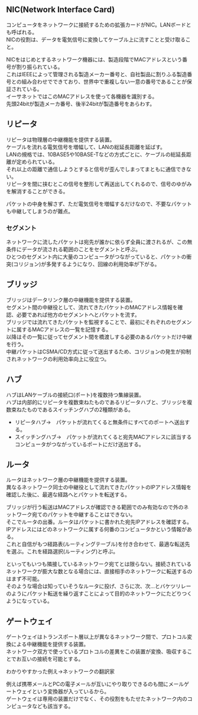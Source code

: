 ## NIC(Network Interface Card)

コンピュータをネットワークに接続するための拡張カードがNIC。LANボードとも呼ばれる。  
NICの役割は、データを電気信号に変換してケーブル上に流すことと受け取ること。  

NICをはじめとするネットワーク機器には、製造段階でMACアドレスという番号が割り振られている。  
これはIEEEによって管理される製造メーカー番号と、自社製品に割りふる製造番号との組み合わせでできており、世界中で重複しない一意の番号であることが保証されている。  
イーサネットではこのMACアドレスを使って各機器を識別する。  
先頭24bitが製造メーカ番号、後半24bitが製造番号をあらわす。  

## リピータ

リピータは物理層の中継機能を提供する装置。  
ケーブルを流れる電気信号を増幅して、LANの総延長距離を延ばす。  
LANの規格では、10BASE5や10BASE-Tなどの方式ごとに、ケーブルの総延長距離が定められている。  
それ以上の距離で通信しようとすると信号が歪んでしまってまともに通信できない。  
リピータを間に挟むとこの信号を整形して再送出してくれるので、信号のゆがみを解消することができる。  

パケットの中身を解さず、ただ電気信号を増幅するだけなので、不要なパケットも中継してしまうのが難点。  

### セグメント

ネットワークに流したパケットは宛先が誰かに依らず全員に渡されるが、この無条件にデータが流される範囲のことをセグメントと呼ぶ。  
ひとつのセグメント内に大量のコンピュータがつながっていると、パケットの衝突(コリジョン)が多発するようになり、回線の利用効率が下がる。  


## ブリッジ

ブリッジはデータリンク層の中継機能を提供する装置。  
セグメント間の中継役として、流れてきたパケットのMACアドレス情報を確認、必要であれば他方のセグメントへとパケットを流す。  
ブリッジでは流れてきたパケットを監視することで、最初にそれぞれのセグメントに属するMACアドレスの一覧を記憶する。  
以降はその一覧に従ってセグメント間を橋渡しする必要のあるパケットだけ中継を行う。  
中継パケットはCSMA/CD方式に従って送出するため、コリジョンの発生が抑制されネットワークの利用効率向上に役立つ。  

## ハブ

ハブはLANケーブルの接続口(ポート)を複数持つ集線装置。  
ハブは内部的にリピータを複数束ねたものであるリピータハブと、ブリッジを複数束ねたものであるスイッチングハブの2種類がある。  
- リピータハブ→　パケットが流れてくると無条件にすべてのポートへ送出する。
- スイッチングハブ→　パケットが流れてくると宛先MACアドレスに該当するコンピュータがつながっているポートにだけ送出する。

## ルータ

ルータはネットワーク層の中継機能を提供する装置。  
異なるネットワーク同士の中継役として流れてきたパケットのIPアドレス情報を確認した後に、最適な経路へとパケットを転送する。  

ブリッジが行う転送はMACアドレスが確認できる範囲でのみ有効なので外のネットワーク宛てのパケットを中継することはできない。  
そこでルータの出番。ルータはパケットに書かれた宛先IPアドレスを確認する。IPアドレスにはどのネットワークに属する何番のコンピュータかという情報がある。  
これと自信がもつ経路表(ルーティングテーブル)を付き合わせて、最適な転送先を選ぶ。これを経路選択(ルーティング)と呼ぶ。  

といってもいつも隣接しているネットワーク宛てとは限らない。接続されているネットワークが膨大な数となる場合には、直接相手のネットワークに転送するのはまず不可能。  
そのような場合は知っていそうなルータに投げ、さらに次、次…とバケツリレーのようにパケット転送を繰り返すことによって目的のネットワークにたどりつくようになっている。　 

## ゲートウェイ

ゲートウェイはトランスポート層以上が異なるネットワーク間で、プロトコル変換による中継機能を提供する装置。  
ネットワーク双方で使っているプロトコルの差異をこの装置が変換、吸収することでお互いの接続を可能とする。  

わかりやすかった例え→ネットワークの翻訳家

例えば携帯メールとPCの電子メールが互いにやり取りできるのも間にメールゲートウェイという変換器が入っているから。  
ゲートウェイは専用の装置だけでなく、その役割をもたせたネットワーク内のコンピュータなども該当する。


